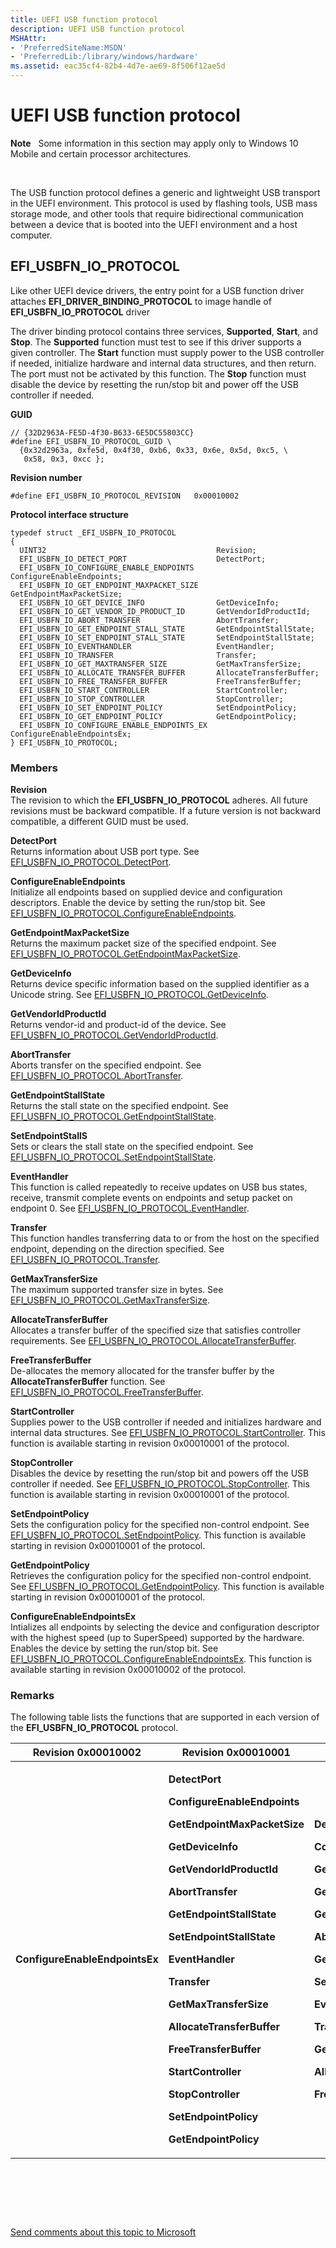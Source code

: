 ```yaml
---
title: UEFI USB function protocol
description: UEFI USB function protocol
MSHAttr:
- 'PreferredSiteName:MSDN'
- 'PreferredLib:/library/windows/hardware'
ms.assetid: eac35cf4-82b4-4d7e-ae69-8f506f12ae5d
---
```


# UEFI USB function protocol


**Note**   Some information in this section may apply only to Windows 10 Mobile and certain processor architectures.

 

The USB function protocol defines a generic and lightweight USB transport in the UEFI environment. This protocol is used by flashing tools, USB mass storage mode, and other tools that require bidirectional communication between a device that is booted into the UEFI environment and a host computer.

## <a href="" id="efi-usbfn-io-protocol"></a>EFI\_USBFN\_IO\_PROTOCOL


Like other UEFI device drivers, the entry point for a USB function driver attaches **EFI\_DRIVER\_BINDING\_PROTOCOL** to image handle of **EFI\_USBFN\_IO\_PROTOCOL** driver

The driver binding protocol contains three services, **Supported**, **Start**, and **Stop**. The **Supported** function must test to see if this driver supports a given controller. The **Start** function must supply power to the USB controller if needed, initialize hardware and internal data structures, and then return. The port must not be activated by this function. The **Stop** function must disable the device by resetting the run/stop bit and power off the USB controller if needed.

**GUID**

``` syntax
// {32D2963A-FE5D-4f30-B633-6E5DC55803CC}
#define EFI_USBFN_IO_PROTOCOL_GUID \
  {0x32d2963a, 0xfe5d, 0x4f30, 0xb6, 0x33, 0x6e, 0x5d, 0xc5, \
   0x58, 0x3, 0xcc };
```

**Revision number**

``` syntax
#define EFI_USBFN_IO_PROTOCOL_REVISION   0x00010002
```

**Protocol interface structure**

``` syntax
typedef struct _EFI_USBFN_IO_PROTOCOL 
{
  UINT32                                      Revision;
  EFI_USBFN_IO_DETECT_PORT                    DetectPort;
  EFI_USBFN_IO_CONFIGURE_ENABLE_ENDPOINTS     ConfigureEnableEndpoints;
  EFI_USBFN_IO_GET_ENDPOINT_MAXPACKET_SIZE    GetEndpointMaxPacketSize;
  EFI_USBFN_IO_GET_DEVICE_INFO                GetDeviceInfo;
  EFI_USBFN_IO_GET_VENDOR_ID_PRODUCT_ID       GetVendorIdProductId;
  EFI_USBFN_IO_ABORT_TRANSFER                 AbortTransfer;
  EFI_USBFN_IO_GET_ENDPOINT_STALL_STATE       GetEndpointStallState; 
  EFI_USBFN_IO_SET_ENDPOINT_STALL_STATE       SetEndpointStallState;
  EFI_USBFN_IO_EVENTHANDLER                   EventHandler;
  EFI_USBFN_IO_TRANSFER                       Transfer;
  EFI_USBFN_IO_GET_MAXTRANSFER_SIZE           GetMaxTransferSize;
  EFI_USBFN_IO_ALLOCATE_TRANSFER_BUFFER       AllocateTransferBuffer;
  EFI_USBFN_IO_FREE_TRANSFER_BUFFER           FreeTransferBuffer;
  EFI_USBFN_IO_START_CONTROLLER               StartController;
  EFI_USBFN_IO_STOP_CONTROLLER                StopController;
  EFI_USBFN_IO_SET_ENDPOINT_POLICY            SetEndpointPolicy;
  EFI_USBFN_IO_GET_ENDPOINT_POLICY            GetEndpointPolicy;
  EFI_USBFN_IO_CONFIGURE_ENABLE_ENDPOINTS_EX  ConfigureEnableEndpointsEx;
} EFI_USBFN_IO_PROTOCOL;
```

### Members

<a href="" id="revision"></a>**Revision**  
The revision to which the **EFI\_USBFN\_IO\_PROTOCOL** adheres. All future revisions must be backward compatible. If a future version is not backward compatible, a different GUID must be used.

<a href="" id="detectport"></a>**DetectPort**  
Returns information about USB port type. See [EFI\_USBFN\_IO\_PROTOCOL.DetectPort](efi-usbfn-io-protocoldetectport.md).

<a href="" id="configureenableendpoints"></a>**ConfigureEnableEndpoints**  
Initialize all endpoints based on supplied device and configuration descriptors. Enable the device by setting the run/stop bit. See [EFI\_USBFN\_IO\_PROTOCOL.ConfigureEnableEndpoints](efi-usbfn-io-protocolconfigureenableendpoints.md).

<a href="" id="getendpointmaxpacketsize"></a>**GetEndpointMaxPacketSize**  
Returns the maximum packet size of the specified endpoint. See [EFI\_USBFN\_IO\_PROTOCOL.GetEndpointMaxPacketSize](efi-usbfn-io-protocolgetendpointmaxpacketsize.md).

<a href="" id="getdeviceinfo"></a>**GetDeviceInfo**  
Returns device specific information based on the supplied identifier as a Unicode string. See [EFI\_USBFN\_IO\_PROTOCOL.GetDeviceInfo](efi-usbfn-io-protocolgetdeviceinfo.md).

<a href="" id="getvendoridproductid"></a>**GetVendorIdProductId**  
Returns vendor-id and product-id of the device. See [EFI\_USBFN\_IO\_PROTOCOL.GetVendorIdProductId](efi-usbfn-io-protocolgetvendoridproductid.md).

<a href="" id="aborttransfer"></a>**AbortTransfer**  
Aborts transfer on the specified endpoint. See [EFI\_USBFN\_IO\_PROTOCOL.AbortTransfer](efi-usbfn-io-protocolaborttransfer.md).

<a href="" id="getendpointstallstate"></a>**GetEndpointStallState**  
Returns the stall state on the specified endpoint. See [EFI\_USBFN\_IO\_PROTOCOL.GetEndpointStallState](efi-usbfn-io-protocolgetendpointstallstate.md).

<a href="" id="setendpointstalls"></a>**SetEndpointStallS**  
Sets or clears the stall state on the specified endpoint. See [EFI\_USBFN\_IO\_PROTOCOL.SetEndpointStallState](efi-usbfn-io-protocolsetendpointstallstate.md).

<a href="" id="eventhandler"></a>**EventHandler**  
This function is called repeatedly to receive updates on USB bus states, receive, transmit complete events on endpoints and setup packet on endpoint 0. See [EFI\_USBFN\_IO\_PROTOCOL.EventHandler](efi-usbfn-io-protocoleventhandler.md).

<a href="" id="transfer"></a>**Transfer**  
This function handles transferring data to or from the host on the specified endpoint, depending on the direction specified. See [EFI\_USBFN\_IO\_PROTOCOL.Transfer](efi-usbfn-io-protocoltransfer.md).

<a href="" id="getmaxtransfersize"></a>**GetMaxTransferSize**  
The maximum supported transfer size in bytes. See [EFI\_USBFN\_IO\_PROTOCOL.GetMaxTransferSize](efi-usbfn-io-protocolgetmaxtransfersize.md).

<a href="" id="allocatetransferbuffer"></a>**AllocateTransferBuffer**  
Allocates a transfer buffer of the specified size that satisfies controller requirements. See [EFI\_USBFN\_IO\_PROTOCOL.AllocateTransferBuffer](efi-usbfn-io-protocolallocatetransferbuffer.md).

<a href="" id="freetransferbuffer"></a>**FreeTransferBuffer**  
De-allocates the memory allocated for the transfer buffer by the **AllocateTransferBuffer** function. See [EFI\_USBFN\_IO\_PROTOCOL.FreeTransferBuffer](efi-usbfn-io-protocolfreetransferbuffer.md).

<a href="" id="startcontroller"></a>**StartController**  
Supplies power to the USB controller if needed and initializes hardware and internal data structures. See [EFI\_USBFN\_IO\_PROTOCOL.StartController](efi-usbfn-io-protocolstartcontroller.md). This function is available starting in revision 0x00010001 of the protocol.

<a href="" id="stopcontroller"></a>**StopController**  
Disables the device by resetting the run/stop bit and powers off the USB controller if needed. See [EFI\_USBFN\_IO\_PROTOCOL.StopController](efi-usbfn-io-protocolstopcontroller.md). This function is available starting in revision 0x00010001 of the protocol.

<a href="" id="setendpointpolicy"></a>**SetEndpointPolicy**  
Sets the configuration policy for the specified non-control endpoint. See [EFI\_USBFN\_IO\_PROTOCOL.SetEndpointPolicy](efi-usbfn-io-protocolsetendpointpolicy.md). This function is available starting in revision 0x00010001 of the protocol.

<a href="" id="getendpointpolicy"></a>**GetEndpointPolicy**  
Retrieves the configuration policy for the specified non-control endpoint. See [EFI\_USBFN\_IO\_PROTOCOL.GetEndpointPolicy](efi-usbfn-io-protocolgetendpointpolicy.md). This function is available starting in revision 0x00010001 of the protocol.

<a href="" id="configureenableendpointsex"></a>**ConfigureEnableEndpointsEx**  
Intializes all endpoints by selecting the device and configuration descriptor with the highest speed (up to SuperSpeed) supported by the hardware. Enables the device by setting the run/stop bit. See [EFI\_USBFN\_IO\_PROTOCOL.ConfigureEnableEndpointsEx](efi-usbfn-io-protocol-configureenableendpointsex.md). This function is available starting in revision 0x00010002 of the protocol.

### Remarks

The following table lists the functions that are supported in each version of the **EFI\_USBFN\_IO\_PROTOCOL** protocol.

<table>
<colgroup>
<col width="33%" />
<col width="33%" />
<col width="33%" />
</colgroup>
<thead>
<tr class="header">
<th>Revision 0x00010002</th>
<th>Revision 0x00010001</th>
<th>Revision 0x00010000</th>
</tr>
</thead>
<tbody>
<tr class="odd">
<td><p><strong>ConfigureEnableEndpointsEx</strong></p></td>
<td><p><strong>DetectPort</strong></p>
<p><strong>ConfigureEnableEndpoints</strong></p>
<p><strong>GetEndpointMaxPacketSize</strong></p>
<p><strong>GetDeviceInfo</strong></p>
<p><strong>GetVendorIdProductId</strong></p>
<p><strong>AbortTransfer</strong></p>
<p><strong>GetEndpointStallState</strong></p>
<p><strong>SetEndpointStallState</strong></p>
<p><strong>EventHandler</strong></p>
<p><strong>Transfer</strong></p>
<p><strong>GetMaxTransferSize</strong></p>
<p><strong>AllocateTransferBuffer</strong></p>
<p><strong>FreeTransferBuffer</strong></p>
<p><strong>StartController</strong></p>
<p><strong>StopController</strong></p>
<p><strong>SetEndpointPolicy</strong></p>
<p><strong>GetEndpointPolicy</strong></p></td>
<td><p><strong>DetectPort</strong></p>
<p><strong>ConfigureEnableEndpoints</strong></p>
<p><strong>GetEndpointMaxPacketSize</strong></p>
<p><strong>GetDeviceInfo</strong></p>
<p><strong>GetVendorIdProductId</strong></p>
<p><strong>AbortTransfer</strong></p>
<p><strong>GetEndpointStallState</strong></p>
<p><strong>SetEndpointStallState</strong></p>
<p><strong>EventHandler</strong></p>
<p><strong>Transfer</strong></p>
<p><strong>GetMaxTransferSize</strong></p>
<p><strong>AllocateTransferBuffer</strong></p>
<p><strong>FreeTransferBuffer</strong></p></td>
</tr>
</tbody>
</table>

 

 

 

[Send comments about this topic to Microsoft](mailto:wsddocfb@microsoft.com?subject=Documentation%20feedback%20%5Bp_OEMBringUp\p_oembringup%5D:%20UEFI%20USB%20function%20protocol%20%20RELEASE:%20%284/22/2016%29&body=%0A%0APRIVACY%20STATEMENT%0A%0AWe%20use%20your%20feedback%20to%20improve%20the%20documentation.%20We%20don't%20use%20your%20email%20address%20for%20any%20other%20purpose,%20and%20we'll%20remove%20your%20email%20address%20from%20our%20system%20after%20the%20issue%20that%20you're%20reporting%20is%20fixed.%20While%20we're%20working%20to%20fix%20this%20issue,%20we%20might%20send%20you%20an%20email%20message%20to%20ask%20for%20more%20info.%20Later,%20we%20might%20also%20send%20you%20an%20email%20message%20to%20let%20you%20know%20that%20we've%20addressed%20your%20feedback.%0A%0AFor%20more%20info%20about%20Microsoft's%20privacy%20policy,%20see%20http://privacy.microsoft.com/default.aspx. "Send comments about this topic to Microsoft")




